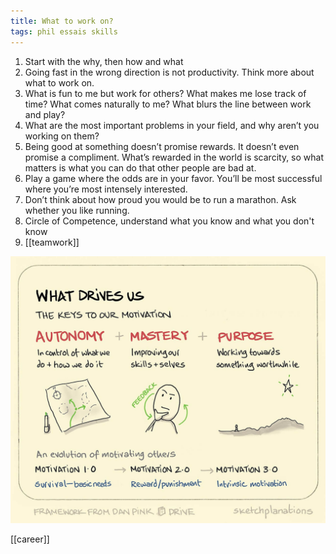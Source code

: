 ```yaml
---
title: What to work on?
tags: phil essais skills
---
```


1. Start with the why, then how and what 
2. Going fast in the wrong direction is not productivity. Think more about what to work on.
3. What is fun to me but work for others? What makes me lose track of time? What comes naturally to me? What blurs the line between work and play?
4. What are the most important problems in your field, and why aren’t you working on them? 
5. Being good at something doesn’t promise rewards. It doesn’t even promise a compliment. What’s rewarded in the world is scarcity, so what matters is what you can do that other people are bad at.
6. Play a game where the odds are in your favor. You’ll be most successful where you’re most intensely interested.
7. Don’t think about how proud you would be to run a marathon. Ask whether you like running.
8. Circle of Competence, understand what you know and what you don't know 
9. [[teamwork]]

![](/static/img/what-drives-us.jpeg)

[[career]]